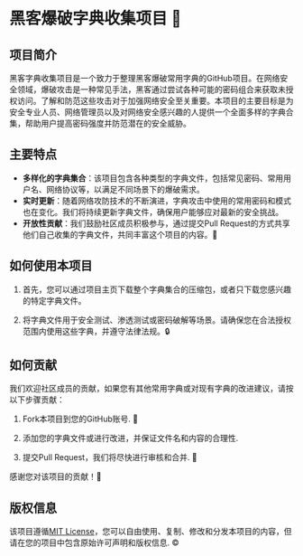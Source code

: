 # 黑客爆破字典收集项目 📕

## 项目简介

黑客字典收集项目是一个致力于整理黑客爆破常用字典的GitHub项目。在网络安全领域，爆破攻击是一种常见手法，黑客通过尝试各种可能的密码组合来获取未授权访问。了解和防范这些攻击对于加强网络安全至关重要。本项目的主要目标是为安全专业人员、网络管理员以及对网络安全感兴趣的人提供一个全面多样的字典合集，帮助用户提高密码强度并防范潜在的安全威胁。

## 主要特点

- **多样化的字典集合**：该项目包含各种类型的字典文件，包括常见密码、常用用户名、网络协议等，以满足不同场景下的爆破需求。
- **实时更新**：随着网络攻防技术的不断演进，字典攻击中使用的常用密码和模式也在变化。我们将持续更新字典文件，确保用户能够应对最新的安全挑战。
- **开放性贡献**：我们鼓励社区成员积极参与，通过提交Pull Request的方式共享他们自己收集的字典文件，共同丰富这个项目的内容。🚀

## 如何使用本项目

1. 首先，您可以通过项目主页下载整个字典集合的压缩包，或者只下载您感兴趣的特定字典文件。

2. 将字典文件用于安全测试、渗透测试或密码破解等场景。请确保您在合法授权范围内使用这些字典，并遵守法律法规。🔒

## 如何贡献

我们欢迎社区成员的贡献，如果您有其他常用字典或对现有字典的改进建议，请按以下步骤贡献：

1. Fork本项目到您的GitHub账号. 🍴

2. 添加您的字典文件或进行改进，并保证文件名和内容的合理性.

3. 提交Pull Request，我们将尽快进行审核和合并. 🤝

感谢您对该项目的贡献！💪

## 版权信息

该项目遵循[MIT License](LICENSE)，您可以自由使用、复制、修改和分发本项目的内容，但请在您的项目中包含原始许可声明和版权信息. ©️

